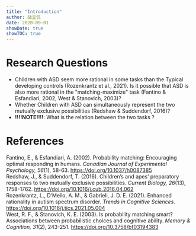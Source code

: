 ```yaml
---
title: "Introduction"
author: 战立侃
date: 2020-09-01
showDate: true
showTOC: true
---
```


# Research Questions

- Children with ASD seem more rational in some tasks than the Typical developing controls (Rozenkrantz et al., 2021). Is it possible that ASD is also more rational in the "matching-maximize" task (Fantino & Esfandiari, 2002, West & Stanovich, 2003)? 
- Whether Children with ASD can simultaneously represent the two mutually exclusive possibilities (Redshaw & Suddendorf, 2016)?
- **!!!!NOTE!!!!**: What is the relation between the two tasks ?

# References

Fantino, E., & Esfandiari, A. (2002). Probability matching: Encouraging optimal responding in humans. *Canadian Journal of Experimental Psychology, 56*(1), 58-63. https://doi.org/10.1037/h0087385 \
Redshaw, J., \& Suddendorf, T. (2016). Children’s and apes’ preparatory responses to two mutually exclusive possibilities. *Current Biology, 26*(13), 1758-1762. https://doi.org/10.1016/j.cub.2016.04.062 \
Rozenkrantz, L., D’Mello, A. M., & Gabrieli, J. D. E. (2021). Enhanced rationality in autism spectrum disorder. *Trends in Cognitive Sciences*. https://doi.org/10.1016/j.tics.2021.05.004 \
West, R. F., & Stanovich, K. E. (2003). Is probability matching smart? Associations between probabilistic choices and cognitive ability. *Memory & Cognition, 31*(2), 243-251. https://doi.org/10.3758/bf03194383 